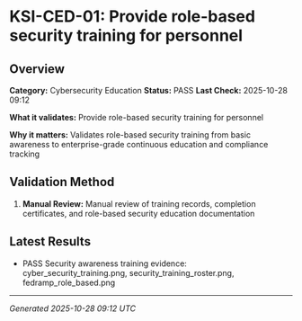 # KSI-CED-01: Provide role-based security training for personnel

## Overview

**Category:** Cybersecurity Education
**Status:** PASS
**Last Check:** 2025-10-28 09:12

**What it validates:** Provide role-based security training for personnel

**Why it matters:** Validates role-based security training from basic awareness to enterprise-grade continuous education and compliance tracking

## Validation Method

1. **Manual Review:** Manual review of training records, completion certificates, and role-based security education documentation

## Latest Results

- PASS Security awareness training evidence: cyber_security_training.png, security_training_roster.png, fedramp_role_based.png

---
*Generated 2025-10-28 09:12 UTC*